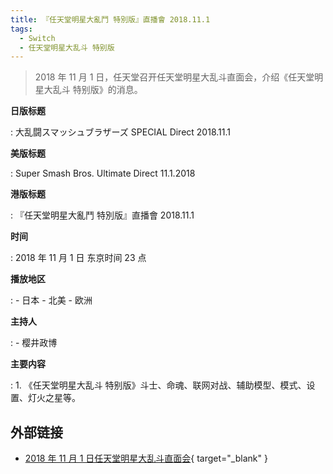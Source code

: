```yaml
---
title: 『任天堂明星大亂鬥 特別版』直播會 2018.11.1
tags:
  - Switch
  - 任天堂明星大乱斗 特别版
---
```


> 2018 年 11 月 1 日，任天堂召开任天堂明星大乱斗直面会，介绍《任天堂明星大乱斗 特别版》的消息。

**日版标题**

:   大乱闘スマッシュブラザーズ SPECIAL Direct 2018.11.1

**美版标题**

:   Super Smash Bros. Ultimate Direct 11.1.2018

**港版标题**

:   『任天堂明星大亂鬥 特別版』直播會 2018.11.1

**时间**

:   2018 年 11 月 1 日 东京时间 23 点

**播放地区**

:   - 日本
    - 北美
    - 欧洲

**主持人**

:   - 樱井政博

**主要内容**

:   1. 《任天堂明星大乱斗 特别版》斗士、命魂、联网对战、辅助模型、模式、设置、灯火之星等。

## 外部链接

- [2018 年 11 月 1 日任天堂明星大乱斗直面会](https://www.bilibili.com/video/BV1rT4y1T7MP/){ target="_blank" }
